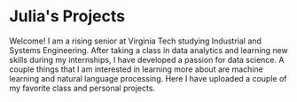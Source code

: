 # Julia's Projects
Welcome! I am a rising senior at Virginia Tech studying Industrial and Systems Engineering. After taking a class in data analytics and learning new skills during my internships, I have developed a passion for data science. A couple things that I am interested in learning more about are machine learning and natural language processing. Here I have uploaded a couple of my favorite class and personal projects. 
